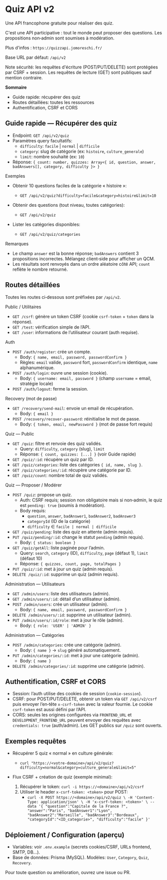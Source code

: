 # Quiz API v2

Une API francophone gratuite pour réaliser des quiz.

C'est une API participative : tout le monde peut proposer des questions. Les propositions non‑admin sont soumises à modération.

Plus d'infos : `https://quizzapi.jomoreschi.fr/`

Base URL par défaut: `/api/v2`

Note sécurité: les requêtes d'écriture (POST/PUT/DELETE) sont protégées par CSRF + session. Les requêtes de lecture (GET) sont publiques sauf mention contraire.

**Sommaire**
- Guide rapide: récupérer des quiz
- Routes détaillées: toutes les ressources
- Authentification, CSRF et CORS

## Guide rapide — Récupérer des quiz

- Endpoint: `GET /api/v2/quiz`
- Paramètres query facultatifs:
  - `difficulty`: `facile` | `normal` | `difficile`
  - `category`: slug de catégorie (ex: `histoire`, `culture_generale`)
  - `limit`: nombre souhaité (ex: `10`)
- Réponse: `{ count: number, quizzes: Array<{ id, question, answer, badAnswers[], category, difficulty }> }`

Exemples

- Obtenir 10 questions faciles de la catégorie « histoire »:
  - `GET /api/v2/quiz?difficulty=facile&category=histoire&limit=10`

- Obtenir des questions (tout niveau, toutes catégories):
  - `GET /api/v2/quiz`

- Lister les catégories disponibles:
  - `GET /api/v2/quiz/categories`

Remarques
- Le champ `answer` est la bonne réponse; `badAnswers` contient 3 propositions incorrectes. Mélangez client‑side pour afficher un QCM.
- Les résultats sont renvoyés dans un ordre aléatoire côté API; `count` reflète le nombre retourné.

## Routes détaillées

Toutes les routes ci‑dessous sont préfixées par `/api/v2`.

Public / Utilitaires
- `GET /csrf`: génère un token CSRF (cookie `csrf-token` + `token` dans la réponse).
- `GET /test`: vérification simple de l’API.
- `GET /user`: informations de l’utilisateur courant (auth requise).

Auth
- `POST /auth/register`: crée un compte.
  - Body: `{ name, email, password, passwordConfirm }`
  - Règles: `email` valide, `password` fort, `passwordConfirm` identique, `name` alphanumérique.
- `POST /auth/login`: ouvre une session (cookie).
  - Body: `{ username: email, password }` (champ `username` = email, stratégie locale)
- `POST /auth/logout`: ferme la session.

Recovery (mot de passe)
- `GET /recovery/send-mail`: envoie un email de récupération.
  - Body: `{ email }`
- `POST /recovery/recover-password`: réinitialise le mot de passe.
  - Body: `{ token, email, newPassword }` (mot de passe fort requis)

Quiz — Public
- `GET /quiz`: filtre et renvoie des quiz validés.
  - Query: `difficulty`, `category` (slug), `limit`
  - Réponse: `{ count, quizzes: [...] }` (voir Guide rapide)
- `GET /quiz/:id`: récupère un quiz par ID.
- `GET /quiz/categories`: liste des catégories `{ id, name, slug }`.
- `GET /quiz/categories/:id`: récupère une catégorie par ID.
- `GET /quiz/count`: nombre total de quiz validés.

Quiz — Proposer / Modérer
- `POST /quiz`: propose un quiz.
  - Auth: CSRF requis; session non obligatoire mais si non‑admin, le quiz est `pending: true` (soumis à modération).
  - Body requis:
    - `question`, `answer`, `badAnswer1`, `badAnswer2`, `badAnswer3`
    - `categoryId` (ID de la catégorie)
    - `difficulty` ∈ `facile | normal | difficile`
- `GET /quiz/pending`: liste des quiz en attente (admin requis).
- `PUT /quiz/pending/:id`: change le statut `pending` (admin requis).
  - Body: `{ status: boolean }`
- `GET /quiz/getAll`: liste paginée pour l’admin.
  - Query: `search`, `category` (ID), `difficulty`, `page` (défaut 1), `limit` (défaut 10)
  - Réponse: `{ quizzes, count, page, totalPages }`
- `PUT /quiz/:id`: met à jour un quiz (admin requis).
- `DELETE /quiz/:id`: supprime un quiz (admin requis).

Administration — Utilisateurs
- `GET /admin/users`: liste des utilisateurs (admin).
- `GET /admin/users/:id`: détail d’un utilisateur (admin).
- `POST /admin/users`: crée un utilisateur (admin).
  - Body: `{ name, email, password, passwordConfirm }`
- `DELETE /admin/users/:id`: supprime un utilisateur (admin).
- `PUT /admin/users/:id/role`: met à jour le rôle (admin).
  - Body: `{ role: 'USER' | 'ADMIN' }`

Administration — Catégories
- `POST /admin/categories`: crée une catégorie (admin).
  - Body: `{ name }` → `slug` généré automatiquement.
- `PUT /admin/categories/:id`: met à jour une catégorie (admin).
  - Body: `{ name }`
- `DELETE /admin/categories/:id`: supprime une catégorie (admin).

## Authentification, CSRF et CORS

- Session: l’auth utilise des cookies de session (`cookie-session`).
- CSRF: pour POST/PUT/DELETE, obtenir un token via `GET /api/v2/csrf` puis envoyer l’en‑tête `x-csrf-token` avec la valeur fournie. Le cookie `csrf-token` est aussi défini par l’API.
- CORS: seules les origines configurées via `FRONTEND_URL` et `DEVELOPMENT_FRONTEND_URL` peuvent envoyer des requêtes avec `credentials: true` (auth/admin). Les GET publics sur `/quiz` sont ouverts.

## Exemples requêtes

- Récupérer 5 quiz « normal » en culture générale:
  - `curl "https://<votre-domaine>/api/v2/quiz?difficulty=normal&category=culture_generale&limit=5"`

- Flux CSRF + création de quiz (exemple minimal):
  1) Récupérer le token: `curl -i https://<domaine>/api/v2/csrf`
  2) Utiliser le header `x-csrf-token: <token>` pour POST:
     - `curl -X POST https://<domaine>/api/v2/quiz \
        -H 'Content-Type: application/json' \
        -H 'x-csrf-token: <token>' \
        --data '{
          "question":"Capitale de la France ?",
          "answer":"Paris",
          "badAnswer1":"Lyon",
          "badAnswer2":"Marseille",
          "badAnswer3":"Bordeaux",
          "categoryId":"<ID_categorie>",
          "difficulty":"facile"
        }'`

## Déploiement / Configuration (aperçu)

- Variables: voir `.env.example` (secrets cookies/CSRF, URLs frontend, SMTP, DB...).
- Base de données: Prisma (MySQL). Modèles: `User`, `Category`, `Quiz`, `Recovery`.

Pour toute question ou amélioration, ouvrez une issue ou PR.
